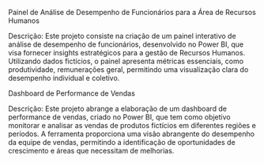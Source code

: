 Painel de Análise de Desempenho de Funcionários para a Área de Recursos Humanos

Descrição: Este projeto consiste na criação de um painel interativo de análise de desempenho de funcionários, desenvolvido no Power BI, que visa fornecer insights estratégicos para a gestão de Recursos Humanos. Utilizando dados fictícios, o painel apresenta métricas essenciais, como produtividade, remunerações geral, permitindo uma visualização clara do desempenho individual e coletivo.


Dashboard de Performance de Vendas

Descrição: Este projeto abrange a elaboração de um dashboard de performance de vendas, criado no Power BI, que tem como objetivo monitorar e analisar as vendas de produtos fictícios em diferentes regiões e períodos. A ferramenta proporciona uma visão abrangente do desempenho da equipe de vendas, permitindo a identificação de oportunidades de crescimento e áreas que necessitam de melhorias.

